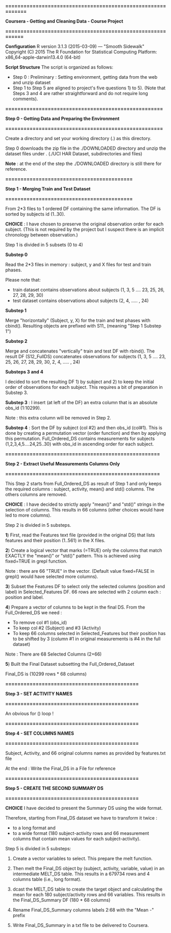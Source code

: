 **============================================================**

**Coursera - Getting and Cleaning Data - Course Project**

**===========================================================**

**Configuration**
R version 3.1.3 (2015-03-09) — "Smooth Sidewalk"
Copyright (C) 2015 The R Foundation for Statistical Computing
Platform: x86_64-apple-darwin13.4.0 (64-bit)

**Script Structure**
The script is organized as follows:
- Step 0 : Preliminary : Setting environment, getting data from the web and unzip dataset
- Step 1 to Step 5 are aligned to project's five questions 1) to 5). (Note that Steps 3 and 4 are rather straightforward and do not require long comments).

**====================================================**

**Step 0 - Getting Data and Preparing the Environment**

**====================================================**

Create a directory and set your working directory (.) as this directory.

Step 0 downloads the zip file in the ./DOWNLOADED directory and unzip the dataset files under . (./UCI HAR Dataset, subdirectories and files)

**Note** : at the end of the step the ./DOWNLOADED directory is still there for reference.   

**==========================================**

**Step 1 - Merging Train and Test Dataset** 

**==========================================**

From 2*3 files to 1 ordered DF containing the same information. The DF is sorted by subjects id (1..30).

**CHOICE** : I have chosen to preserve the original observation order for each subject. (This is not required by the project but I suspect there is an implicit chronology between observation.)

Step 1 is divided in 5 subsets (0 to 4)

**Substep 0**

Read the 2*3 files in memory : subject, y and X files for test and train phases.

Please note that:
   - train dataset contains observations about subjects (1, 3, 5 …. 23, 25, 26, 27, 28, 29, 30)
   - test dataset contains observations about subjects (2, 4, ….. , 24)

**Substep 1**

Merge "horizontally" (Subject, y, X) for the train and test phases with cbind(). Resulting objects are prefixed with S11_ (meaning "Step 1 Substep 1")

**Substep 2**

Merge and concatenates "vertically" train and test DF with rbind().
The result DF (S12_FullDS) concatenates observations for subjects (1, 3, 5 …. 23, 25, 26, 27, 28, 29, 30, 2, 4, ….. , 24) 

**Substeps 3 and 4**

I decided to sort the resulting DF 1) by subject and 2) to keep the initial order of observations for each subject. This requires a bit of preparation in Substep 3.

**Substep 3** : I insert (at left of the DF) an extra column that is an absolute obs_id (1:10299).

Note : this extra column will be removed in Step 2.

**Substep 4** : Sort the DF by subject (col #2) and then  obs_id (col#1). This is done by creating a permutation vector (order function) and then by applying this permutation.
Full_Ordered_DS contains measurements for subjects (1,2,3,4,5….24,25..30) with obs_id in ascending order for each subject.

**===================================================**

**Step 2 - Extract Useful Measurements Columns Only** 

**===================================================**

This Step 2 starts from Full_Ordered_DS as result of Step 1 and only keeps the required columns : subject, activity, mean() and std() columns. The others columns are removed.

**CHOICE** : I have decided to strictly apply "mean()" and "std()" strings in the selection of columns. This results in 66 columns (other choices would have led to more columns).

Step 2 is divided in 5 substeps.
  
**1**)
First, read the Features text file (provided in the original DS) that lists features and their position (1..561) in the X files.

**2**)
Create a logical vector that marks (=TRUE) only the columns that match EXACTLY the "mean()" or "std()" pattern. This is achieved using fixed=TRUE in grepl function.

Note : there are 66 "TRUE" in the vector. (Default value fixed=FALSE in grepl() would have selected more columns).

**3**)
Subset the Features DF to select only the selected columns (position and label) in Selected_Features DF. 66 rows are selected with 2 column each : position and label.

**4**)
Prepare a vector of columns to be kept in the final DS.
From the Full_Ordered_DS we need :
- To remove col #1 (obs_id)
- To keep col #2 (Subject) and #3 (Activity)
- To keep 66 columns selected in Selected_Features but their position has to be shifted by 3 (column #1 in original measurements is #4 in the full dataset)

Note : There are 68 Selected Columns (2+66)

**5**)
Built the Final Dataset subsetting the Full_Ordered_Dataset

Final_DS is (10299 rows * 68 columns)

**============================================**

**Step 3 - SET ACTIVITY NAMES**

**============================================**

An obvious for () loop !

**============================================**

**Step 4 - SET COLUMNS NAMES**

**============================================**

Subject, Activity, and 66 original columns names as provided by features.txt file

At the end : Write the Final_DS in a File for reference

**============================================**

**Step 5 - CREATE THE SECOND SUMMARY DS**

**============================================**

**CHOICE** I have decided to present the Summary DS using the wide format.

Therefore, starting from Final_DS dataset we have to transform it twice :

- to a long format and 
- to a wide format (180 subject-activity rows and 66 measurement columns that contain mean values for each subject-activity).

Step 5 is divided in 5 substeps:

1) Create a vector variables to select. This prepare the melt function.

2) Then melt the Final_DS object by (subject, activity, variable, value) in an intermediate MELT_DS table. This results in a 679734 rows and 4 columns table (i.e., long format).

3) dcast the MELT_DS table to create the target object and calculating the mean for each 180 subject/activity rows and 66  variables. This results in the Final_DS_Summary DF (180 * 68 columns)

4) Rename Final_DS_Summary columns labels 2:68 with the "Mean -" prefix

5) Write Final_DS_Summary in a txt file to be delivered to Coursera.







